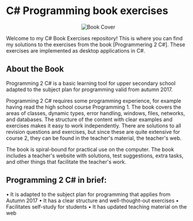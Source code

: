 # C# Programming book exercises

<p align="center">
  <img src="https://www.gleerups.se/gleerups/product/9907/image-thumb__9907__gleerupsProductDetails/40696373-o.webp" alt="Book Cover">
</p>


Welcome to my C# Book Exercises repository! This is where you can find my solutions to the exercises from the book [Programmering 2 C#]. These exercises are implemented as desktop applications in C#.

## About the Book
Programming 2 C# is a basic learning tool for upper secondary school adapted to the subject plan for programming valid from autumn 2017.

Programming 2 C# requires some programming experience, for example having read the high school course Programming 1. The book covers the areas of classes, dynamic types, error handling, windows, files, networks, and databases. The structure of the content with clear examples and exercises makes it easy to work independently. There are solutions to all revision questions and exercises, but since these are quite extensive for course 2, they can be found in the teacher's material, the teacher's web.

The book is spiral-bound for practical use on the computer. The book includes a teacher's website with solutions, test suggestions, extra tasks, and other things that facilitate the teacher's work.

## Programming 2 C# in brief:
• It is adapted to the subject plan for programming that applies from Autumn 2017
• It has a clear structure and well-thought-out exercises
• Facilitates self-study for students
• It has updated teaching material on the web
